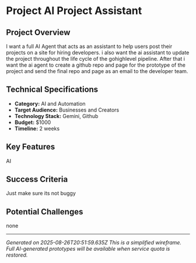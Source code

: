 # Project AI Project Assistant

## Project Overview
I want a full AI Agent that acts as an assistant to help users post their projects on a site for hiring developers. i also want the ai assistant to update the project throughout the life cycle of the gohighlevel pipeline. After that i want the ai agent to create a github repo and page for the prototype of the project and send the final repo and page as an email to the developer team. 

## Technical Specifications
- **Category:** AI and Automation
- **Target Audience:** Businesses and Creators
- **Technology Stack:** Gemini, Github
- **Budget:** $1000
- **Timeline:** 2 weeks

## Key Features
AI 

## Success Criteria
Just make sure its not buggy 

## Potential Challenges
none

---
*Generated on 2025-08-26T20:51:59.635Z*
*This is a simplified wireframe. Full AI-generated prototypes will be available when service quota is restored.*